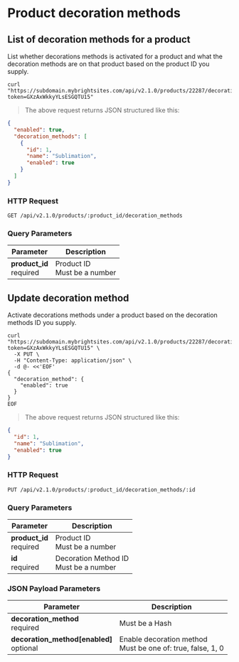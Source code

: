 #  Product decoration methods

## List of decoration methods for a product

List whether decorations methods is activated for a product and what the decoration methods are on that product based on the product ID you supply.

```shell
curl "https://subdomain.mybrightsites.com/api/v2.1.0/products/22287/decoration_methods?token=GXzAxWkkyYLsESGQTU15"
```

> The above request returns JSON structured like this:

```json
{
  "enabled": true,
  "decoration_methods": [
    {
      "id": 1,
      "name": "Sublimation",
      "enabled": true
    }
  ]
}
```

### HTTP Request

`GET /api/v2.1.0/products/:product_id/decoration_methods`

### Query Parameters

Parameter | Description
--------- | -----------
<div><strong>product_id </strong></div><div>required</div> | <div>Product ID</div><div>Must be a number</div>


## Update decoration method

Activate decorations methods under a product based on the decoration methods ID you supply.

```shell
curl "https://subdomain.mybrightsites.com/api/v2.1.0/products/22287/decoration_methods/1?token=GXzAxWkkyYLsESGQTU15" \
  -X PUT \
  -H "Content-Type: application/json" \
  -d @- <<'EOF'
{
  "decoration_method": {
    "enabled": true
  }
}
EOF
```

> The above request returns JSON structured like this:

```json
{
  "id": 1,
  "name": "Sublimation",
  "enabled": true
}
```

### HTTP Request

`PUT /api/v2.1.0/products/:product_id/decoration_methods/:id`

### Query Parameters

Parameter | Description
--------- | -----------
<div><strong>product_id </strong></div><div>required</div> | <div>Product ID</div><div>Must be a number</div>
<div><strong>id </strong></div><div>required</div> | <div>Decoration Method ID</div><div>Must be a number</div>

### JSON Payload Parameters

Parameter | Description
--------- | -----------
<div><strong>decoration_method </strong></div><div>required</div> | <div>Must be a Hash</div>
<div><strong>decoration_method[enabled] </strong></div><div>optional</div> | <div>Enable decoration method</div><div>Must be one of: true, false, 1, 0</div>
